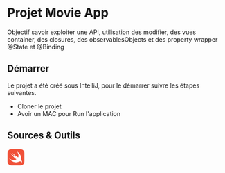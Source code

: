 # Projet Movie App

Objectif savoir exploiter une API, utilisation des modifier, des vues container, des closures, des observablesObjects et des property wrapper @State et @Binding

## Démarrer

Le projet a été créé sous IntelliJ, pour le démarrer suivre les étapes suivantes.

- Cloner le projet
- Avoir un MAC pour Run l'application

## Sources & Outils

<a href="https://developer.apple.com/swift/" target="_blank" rel="noreferrer"> <img src="https://raw.githubusercontent.com/devicons/devicon/master/icons/swift/swift-original.svg" alt="swift" width="40" height="40"/> </a>
